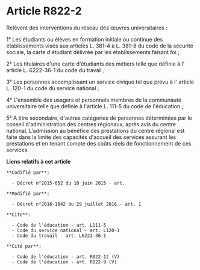 # Article R822-2

Relèvent des interventions du réseau des œuvres universitaires : 

1° Les étudiants ou élèves en formation initiale ou continue des établissements visés aux articles L. 381-4 à L. 381-8 du
code de la sécurité sociale, la carte d'étudiant délivrée par les établissements faisant foi ; 

2° Les titulaires d'une carte d'étudiants des métiers telle que définie à l'
article L. 6222-36-1 du code du travail
; 

3° Les personnes accomplissant un service civique tel que prévu à l'
article L. 120-1 du code du service national
; 

4° L'ensemble des usagers et personnels membres de la communauté universitaire telle que définie à l'article L. 111-5 du code
de l'éducation ; 

5° A titre secondaire, d'autres catégories de personnes déterminées par le conseil d'administration des centres régionaux,
après avis du centre national. L'admission au bénéfice des prestations du centre régional est faite dans la limite des
capacités d'accueil des services assurant les prestations et en tenant compte des coûts réels de fonctionnement de ces
services.

**Liens relatifs à cet article**

	**Codifié par**:

	  - Décret n°2015-652 du 10 juin 2015 - art.

	**Modifié par**:

	  - Décret n°2016-1042 du 29 juillet 2016 - art. 1

	**Cite**:

	  - Code de l'éducation - art. L111-5
	  - Code du service national - art. L120-1
	  - Code du travail - art. L6222-36-1

	**Cité par**:

	  - Code de l'éducation - art. R822-12 (V)
	  - Code de l'éducation - art. R822-9 (V)
